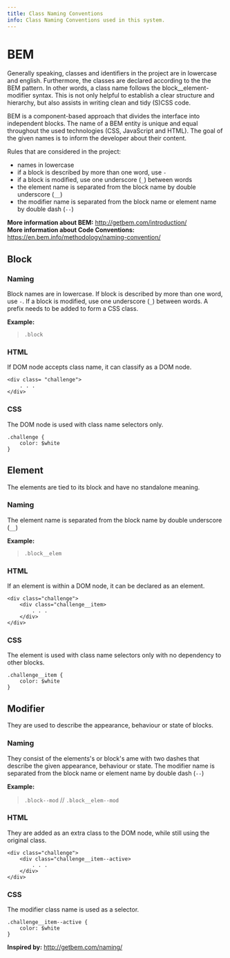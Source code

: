 ```yaml
---
title: Class Naming Conventions
info: Class Naming Conventions used in this system.
---
```


# BEM
Generally speaking, classes and identifiers in the project are in lowercase and english. Furthermore, the classes are declared according to the the BEM pattern. In other words, a class name follows the block__element-modifier syntax. This is not only helpful to establish a clear structure and hierarchy, but also assists in writing clean and tidy (S)CSS code. 

BEM is a component-based approach that divides the interface into independent blocks. The name of a BEM entity is unique and equal throughout the used technologies (CSS, JavaScript and HTML). The goal of the given names is to inform the developer about their content.

Rules that are considered in the project:
* names in lowercase 
* if a block is described by more than one word, use `-`
* if a block is modified, use one underscore (`_`) between words
* the element name is separated from the block name by double underscore (`__`)
* the modifier name is separated from the block name or element name by double dash (`--`)

**More information about BEM:** http://getbem.com/introduction/  
**More information about Code Conventions:** https://en.bem.info/methodology/naming-convention/

## Block
### Naming
Block names are in lowercase. If block is described by more than one word, use `-`. If a block is modified, use one underscore (`_`) between words. A prefix needs to be added to form a CSS class.  

**Example:**
> `.block`

### HTML
If DOM node accepts class name, it can classify as a DOM node.
```/
<div class= "challenge">
    . . .
</div>
```

### CSS
The DOM node is used with class name selectors only.
```/
.challenge { 
    color: $white 
}
```

## Element
The elements are tied to its block and have no standalone meaning.

### Naming
The element name is separated from the block name by double underscore (`__`)

**Example:**
> `.block__elem`

### HTML
If an element is within a DOM node, it can be declared as an element.
```/
<div class="challenge">
    <div class="challenge__item>
        . . .
    </div>
</div>
```

### CSS
The element is used with class name selectors only with no dependency to other blocks.
```/
.challenge__item { 
    color: $white 
}
```

## Modifier 
They are used to describe the appearance, behaviour or state of blocks.

### Naming
They consist of the elements's or block's ame with two dashes that describe the given appearance, behaviour or state. The modifier name is separated from the block name or element name by double dash (`--`)

**Example:**
> `.block--mod` // `.block__elem--mod` 

### HTML
They are added as an extra class to the DOM node, while still using the original class.
```/
<div class="challenge">
    <div class="challenge__item--active>
        . . .
    </div>
</div>
```

### CSS
The modifier class name is used as a selector.
```/
.challenge__item--active { 
    color: $white 
}
```
**Inspired by:** http://getbem.com/naming/

